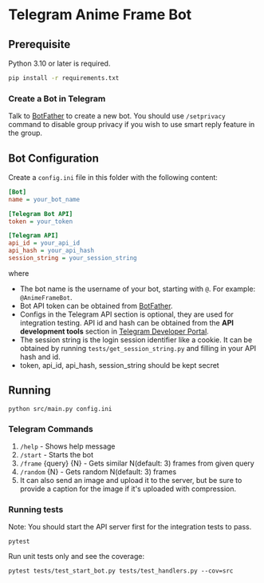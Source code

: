 # Telegram Anime Frame Bot

## Prerequisite

Python 3.10 or later is required.

```sh
pip install -r requirements.txt
```

### Create a Bot in Telegram

Talk to [BotFather](https://telegram.me/BotFather) to create a new bot. You should use `/setprivacy` command to disable group privacy if you wish to use smart reply feature in the group.

## Bot Configuration

Create a `config.ini` file in this folder with the following content:

```ini
[Bot]
name = your_bot_name

[Telegram Bot API]
token = your_token

[Telegram API]
api_id = your_api_id
api_hash = your_api_hash
session_string = your_session_string
```

where

- The bot name is the username of your bot, starting with `@`. For example: `@AnimeFrameBot`.
- Bot API token can be obtained from [BotFather](https://telegram.me/BotFather).
- Configs in the Telegram API section is optional, they are used for integration testing. API id and hash can be obtained from the **API development tools** section in [Telegram Developer Portal](https://my.telegram.org).
- The session string is the login session identifier like a cookie. It can be obtained by running `tests/get_session_string.py` and filling in your API hash and id.
- token, api_id, api_hash, session_string should be kept secret

## Running

```
python src/main.py config.ini
```

### Telegram Commands
1. `/help` - Shows help message
2. `/start` - Starts the bot
3. `/frame` {query} {N} - Gets similar N(default: 3) frames from given query
4. `/random` {N} - Gets random N(default: 3) frames
5. It can also send an image and upload it to the server, but be sure to provide a caption for the image if it's uploaded with compression.

### Running tests

Note: You should start the API server first for the integration tests to pass.

```
pytest
```

Run unit tests only and see the coverage:

```
pytest tests/test_start_bot.py tests/test_handlers.py --cov=src
```
